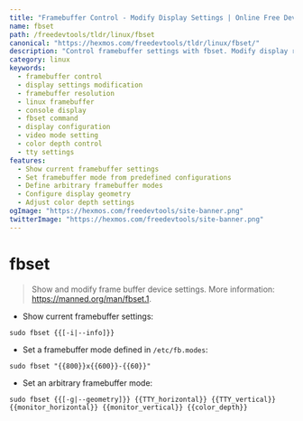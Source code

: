 ```yaml
---
title: "Framebuffer Control - Modify Display Settings | Online Free DevTools by Hexmos"
name: fbset
path: /freedevtools/tldr/linux/fbset
canonical: "https://hexmos.com/freedevtools/tldr/linux/fbset/"
description: "Control framebuffer settings with fbset. Modify display resolution, geometry and color depth. Free online tool, no registration required."
category: linux
keywords:
  - framebuffer control
  - display settings modification
  - framebuffer resolution
  - linux framebuffer
  - console display
  - fbset command
  - display configuration
  - video mode setting
  - color depth control
  - tty settings
features:
  - Show current framebuffer settings
  - Set framebuffer mode from predefined configurations
  - Define arbitrary framebuffer modes
  - Configure display geometry
  - Adjust color depth settings
ogImage: "https://hexmos.com/freedevtools/site-banner.png"
twitterImage: "https://hexmos.com/freedevtools/site-banner.png"
---
```


# fbset

> Show and modify frame buffer device settings.
> More information: <https://manned.org/man/fbset.1>.

- Show current framebuffer settings:

`sudo fbset {{[-i|--info]}}`

- Set a framebuffer mode defined in `/etc/fb.modes`:

`sudo fbset "{{800}}x{{600}}-{{60}}"`

- Set an arbitrary framebuffer mode:

`sudo fbset {{[-g|--geometry]}} {{TTY_horizontal}} {{TTY_vertical}} {{monitor_horizontal}} {{monitor_vertical}} {{color_depth}}`
